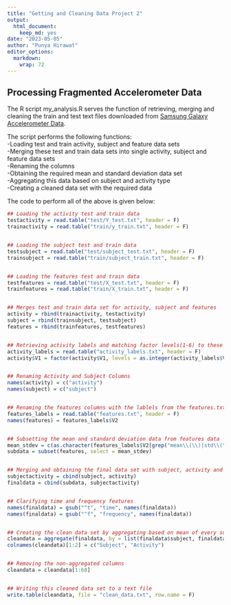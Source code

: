 ```yaml
---
title: "Getting and Cleaning Data Project 2"
output: 
  html_document: 
    keep_md: yes
date: "2023-05-05"
author: "Punya Hirawat"
editor_options: 
  markdown: 
    wrap: 72
---
```




## Processing Fragmented Accelerometer Data

The R script my_analysis.R serves the function of retrieving, merging
and cleaning the train and test text files downloaded from [Samsung
Galaxy Accelerometer
Data](https://d396qusza40orc.cloudfront.net/getdata%2Fprojectfiles%2FUCI%20HAR%20Dataset.zip).

The script performs the following functions:  
-Loading test and train activity, subject and feature data sets  
-Merging these test and train data sets into single activity, subject and feature data sets  
-Renaming the columns  
-Obtaining the required mean and standard deviation data set  
-Aggregating this data based on subject and activity type  
-Creating a cleaned data set with the required data


The code to perform all of the above is given below:

```r
## Loading the activity test and train data
testactivity = read.table("test/Y_test.txt", header = F)
trainactivity = read.table("train/y_train.txt", header = F)


## Loading the subject test and train data
testsubject = read.table("test/subject_test.txt", header = F)
trainsubject = read.table("train/subject_train.txt", header = F)


## Loading the features test and train data
testfeatures = read.table("test/X_test.txt", header = F)
trainfeatures = read.table("train/X_train.txt", header = F)


## Merges test and train data set for activity, subject and features
activity = rbind(trainactivity, testactivity)
subject = rbind(trainsubject, testsubject)
features = rbind(trainfeatures, testfeatures)


## Retrieving activity labels and matching factor levels(1-6) to these
activity_labels = read.table("activity_labels.txt", header = F)
activity$V1 = factor(activity$V1, levels = as.integer(activity_labels$V1), labels = activity_labels$V2)


## Renaming Activity and Subject Columns
names(activity) = c("activity")
names(subject) = c("subject")


## Renaming the features columns with the lablels from the features.txt file
features_labels = read.table("features.txt", header = F)
names(features) = features_labels$V2


## Subsetting the mean and standard deviation data from features data
mean_stdev = c(as.character(features_labels$V2[grep("mean\\(\\)|std\\(\\)", features_labels$V2)]))
subdata = subset(features, select = mean_stdev)


## Merging and obtaining the final data set with subject, activity and features
subjectactivity = cbind(subject, activity)
finaldata = cbind(subdata, subjectactivity)


## Clarifying time and frequency features 
names(finaldata) = gsub("^t", "time", names(finaldata))
names(finaldata) = gsub("^f", "frequency", names(finaldata))


## Creating the clean data set by aggregating based on mean of every subject and activity
cleandata = aggregate(finaldata, by = list(finaldata$subject, finaldata$activity), FUN = mean)
colnames(cleandata)[1:2] = c("Subject", "Activity")


## Removing the non-aggregated columns
cleandata = cleandata[1:68]


## Writing this cleaned data set to a text file
write.table(cleandata, file = "clean_data.txt", row.name = F)
```
